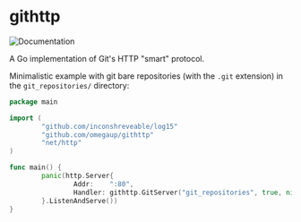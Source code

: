 # githttp

![Documentation](https://godoc.org/github.com/omegaup/githttp?status.svg)

A Go implementation of Git's HTTP "smart" protocol.

Minimalistic example with git bare repositories (with the `.git` extension) in
the `git_repositories/` directory:

```go
package main

import (
        "github.com/inconshreveable/log15"
        "github.com/omegaup/githttp"
        "net/http"
)

func main() {
        panic(http.Server{
                Addr:    ":80",
                Handler: githttp.GitServer("git_repositories", true, nil, nil, nil, log15.New()),
        }.ListenAndServe())
}
```
